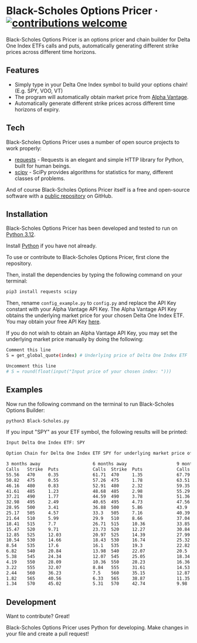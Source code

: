 # Black-Scholes Options Pricer &middot; [![contributions welcome](https://img.shields.io/badge/contributions-welcome-brightgreen.svg?style=flat)](https://github.com/benedictusalvian/options-pricer/issues)

Black-Scholes Options Pricer is an options pricer and chain builder for Delta One Index ETFs calls and puts, automatically generating different strike prices across different time horizons.  

## Features

- Simply type in your Delta One Index symbol to build your options chain! (E.g. SPY, VOO, VT)
- The program will automatically obtain market price from [Alpha Vantage].
- Automatically generate different strike prices across different time horizons of expiry.

## Tech

Black-Scholes Options Pricer uses a number of open source projects to work properly:

- [requests] - Requests is an elegant and simple HTTP library for Python, built for human beings.
- [scipy] - SciPy provides algorithms for statistics for many, different classes of problems.

And of course Black-Scholes Options Pricer itself is a free and open-source software with a [public repository][options-pricer] 
on GitHub.

## Installation

Black-Scholes Options Pricer has been developed and tested to run on [Python 3.12](https://www.python.org/downloads/).

Install [Python](https://www.python.org/downloads/release/python-3120/) if you have not already.

To use or contribute to Black-Scholes Options Pricer, first clone the repository.

Then, install the dependencies by typing the following command on your terminal:

```sh
pip3 install requests scipy
```

Then, rename `config_example.py` to `config.py` and replace the API Key constant with your Alpha Vantage API Key. The Alpha Vantage API Key obtains the underlying market price for your chosen Delta One Index ETF. You may obtain your free API Key [here](https://www.alphavantage.co/support/#api-key).

If you do not wish to obtain an Alpha Vantage API Key, you may set the underlying market price manually by doing the following:

```sh
Comment this line
S = get_global_quote(index) # Underlying price of Delta One Index ETF

Uncomment this line
# S = round(float(input("Input price of your chosen index: ")))
```

## Examples

Now run the following command on the terminal to run Black-Scholes Options Builder:

```sh
python3 Black-Scholes.py
```

If you input "SPY" as your ETF symbol, the following results will be printed:

```sh
Input Delta One Index ETF: SPY

Option Chain for Delta One Index ETF SPY for underlying market price of 520 

3 months away                    6 months away                   9 months away                   12 months away                  
Calls   Strike  Puts             Calls  Strike  Puts             Calls  Strike  Puts             Calls  Strike  Puts             
55.56   470     0.35             61.71  470     1.35             67.79  470     2.32             73.66  470     3.16             
50.82   475     0.55             57.26  475     1.78             63.51  475     2.89             69.52  475     3.8              
46.16   480     0.83             52.91  480     2.32             59.35  480     3.56             65.47  480     4.53             
41.61   485     1.23             48.68  485     2.98             55.29  485     4.33             61.52  485     5.37             
37.21   490     1.77             44.59  490     3.78             51.36  490     5.24             57.69  490     6.31             
32.98   495     2.49             40.65  495     4.73             47.56  495     6.27             53.97  495     7.38             
28.95   500     3.41             36.88  500     5.86             43.9   500     7.45             50.37  500     8.56             
25.17   505     4.57             33.3   505     7.16             40.39  505     8.78             46.91  505     9.88             
21.64   510     5.99             29.9   510     8.66             37.04  510     10.26            43.58  510     11.33            
18.41   515     7.7              26.71  515     10.36            33.85  515     11.91            40.39  515     12.92            
15.47   520     9.71             23.73  520     12.27            30.84  520     13.73            37.34  520     14.65            
12.85   525     12.03            20.97  525     14.39            27.99  525     15.72            34.43  525     16.53            
10.54   530     14.66            18.43  530     16.74            25.32  530     17.88            31.68  530     18.56            
8.54    535     17.6             16.1   535     19.3             22.82  535     20.22            29.07  535     20.73            
6.82    540     20.84            13.98  540     22.07            20.5   540     22.73            26.61  540     23.06            
5.38    545     24.34            12.07  545     25.05            18.34  545     25.41            24.3   545     25.53            
4.19    550     28.09            10.36  550     28.23            16.36  550     28.26            22.13  550     28.14            
3.22    555     32.07            8.84   555     31.61            14.53  555     31.28            20.11  555     30.9             
2.44    560     36.23            7.5    560     35.15            12.87  560     34.45            18.22  560     33.8             
1.82    565     40.56            6.33   565     38.87            11.35  565     37.77            16.47  565     36.83            
1.34    570     45.02            5.31   570     42.74            9.98   570     41.23            14.86  570     39.99  
```


## Development

Want to contribute? Great!

Black-Scholes Options Pricer uses Python for developing.
Make changes in your file and create a pull request!

[//]: # (These are reference links used in the body of this note and get stripped out when the markdown processor does its job. There is no need to format nicely because it shouldn't be seen. Thanks SO - http://stackoverflow.com/questions/4823468/store-comments-in-markdown-syntax)

   [requests]: <https://requests.readthedocs.io/en/latest/>
   [scipy]: <https://scipy.org/>
   [options-pricer]: <https://github.com/benedictusalvian/options-pricer>
   [Alpha Vantage]: <https://www.alphavantage.co/>